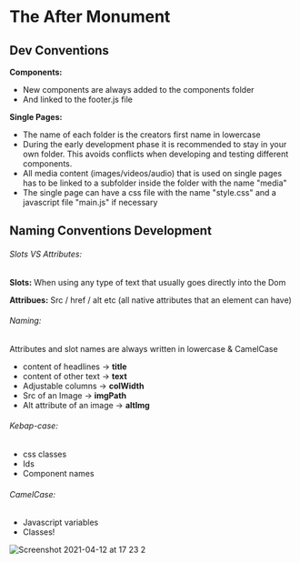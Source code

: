 # The After Monument

## Dev Conventions
**Components:**
* New components are always added to the components folder
* And linked to the footer.js file

**Single Pages:**
* The name of each folder is the creators first name in lowercase
* During the early development phase it is recommended to stay in your own folder. This avoids conflicts when developing and testing different components.
* All media content (images/videos/audio) that is used on single pages has to be linked to a subfolder inside the folder with the name "media"
* The single page can have a css file with the name "style.css" and a javascript file "main.js" if necessary

## Naming Conventions Development

###### Slots VS Attributes:

**Slots:**
When using any type of text that usually goes directly into the Dom

**Attribues:**
Src / href / alt etc (all native attributes that an element can have)

###### Naming:

Attributes and slot names are always written in lowercase & CamelCase

* content of headlines -> **title**
* content of other text -> **text**
* Adjustable columns ->  **colWidth**
* Src of an Image -> **imgPath**
* Alt attribute of an image -> **altImg**

###### Kebap-case:
* css classes
* Ids
* Component names

###### CamelCase:
* Javascript variables
* Classes!


![Screenshot 2021-04-12 at 17 23 2](https://user-images.githubusercontent.com/25203646/115879268-bf100c80-a449-11eb-86da-491c1b81ed9b.png)


